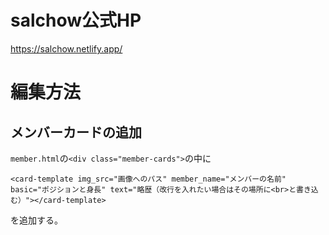 # salchow公式HP
https://salchow.netlify.app/

# 編集方法
## メンバーカードの追加
`member.html`の`<div class="member-cards">`の中に
```
<card-template img_src="画像へのパス" member_name="メンバーの名前" basic="ポジションと身長" text="略歴（改行を入れたい場合はその場所に<br>と書き込む）"></card-template>
```
を追加する。
